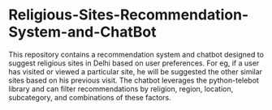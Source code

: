 # Religious-Sites-Recommendation-System-and-ChatBot
This repository contains a recommendation system and chatbot designed to suggest religious sites in Delhi based on user preferences. For eg, if a user has visited or viewed a particular site, he will be suggested the other similar sites based on his previous visit.
The chatbot leverages the python-telebot library and can filter recommendations by religion, region, location, subcategory, and combinations of these factors.

